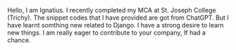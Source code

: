 Hello, I am Ignatius. I recently completed my MCA at St. Joseph College (Trichy). 
The snippet codes that I have provided are got from ChatGPT. But I have learnt somthing new related to Django. 
I have a strong desire to learn new things. I am really eager to contribute to your company, If had a chance. 
